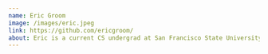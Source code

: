 ```yaml
---
name: Eric Groom
image: /images/eric.jpeg
link: https://github.com/ericgroom/
about: Eric is a current CS undergrad at San Francisco State University. While he is most proficient in Java, (which he has studied through his degree) he is also familiar with HTMl, CSS, Ruby, Python and is currently learning iOS development using Swift through MobileSpace. His next goals for learning are to have a few well developed web applications, becoming familiar with native iOS development, and becoming more proficient with OOP design for medium-size projects.
---
```

